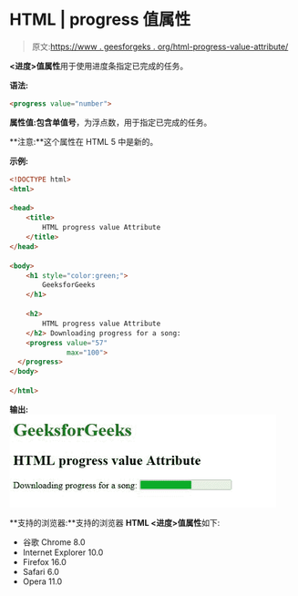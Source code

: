 # HTML | progress 值属性

> 原文:[https://www . geesforgeks . org/html-progress-value-attribute/](https://www.geeksforgeeks.org/html-progress-value-attribute/)

**<进度>值属性**用于使用进度条指定已完成的任务。

**语法:**

```html
<progress value="number">
```

**属性值:**包含单值**号**，为浮点数，用于指定已完成的任务。

**注意:**这个属性在 HTML 5 中是新的。

**示例:**

```html
<!DOCTYPE html>
<html>

<head>
    <title>
        HTML progress value Attribute
    </title>
</head>

<body>
    <h1 style="color:green;"> 
        GeeksforGeeks 
    </h1>

    <h2> 
        HTML progress value Attribute 
    </h2> Downloading progress for a song:
    <progress value="57"
              max="100">
  </progress>
</body>

</html>
```

**输出:**
![](img/6c21822b4d5c3c7d2f517ca0e12d04ab.png)

**支持的浏览器:**支持的浏览器 **HTML <进度>值属性**如下:

*   谷歌 Chrome 8.0
*   Internet Explorer 10.0
*   Firefox 16.0
*   Safari 6.0
*   Opera 11.0